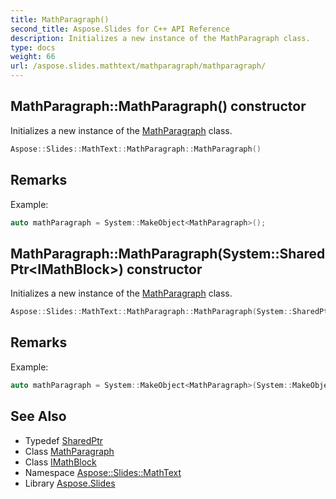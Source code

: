 ```yaml
---
title: MathParagraph()
second_title: Aspose.Slides for C++ API Reference
description: Initializes a new instance of the MathParagraph class.
type: docs
weight: 66
url: /aspose.slides.mathtext/mathparagraph/mathparagraph/
---
```

## MathParagraph::MathParagraph() constructor


Initializes a new instance of the [MathParagraph](../) class.

```cpp
Aspose::Slides::MathText::MathParagraph::MathParagraph()
```

## Remarks


Example: 
```cpp
auto mathParagraph = System::MakeObject<MathParagraph>();
```

## MathParagraph::MathParagraph(System::SharedPtr\<IMathBlock\>) constructor


Initializes a new instance of the [MathParagraph](../) class.

```cpp
Aspose::Slides::MathText::MathParagraph::MathParagraph(System::SharedPtr<IMathBlock> mathBlock)
```

## Remarks


Example: 
```cpp
auto mathParagraph = System::MakeObject<MathParagraph>(System::MakeObject<MathBlock>());
```

## See Also

* Typedef [SharedPtr](../../../system/sharedptr/)
* Class [MathParagraph](../)
* Class [IMathBlock](../../imathblock/)
* Namespace [Aspose::Slides::MathText](../../)
* Library [Aspose.Slides](../../../)